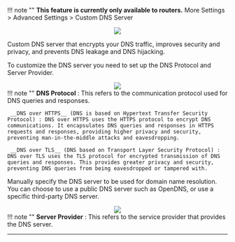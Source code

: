 !!! note ""
	__This feature is currently only available to routers.__
More Settings > Advanced Settings > Custom DNS Server
<div style="text-align: center;">
    <img class="boxshadow" src="/images/customadd.png">
</div>
<p class="text">
Custom DNS server that encrypts your DNS traffic, improves security and privacy, and prevents DNS leakage and DNS hijacking.
</p>
<p class="text">
To customize the DNS server you need to set up the DNS Protocol and Server Provider.
</p>
<div style="text-align: center;">
    <img class="boxshadow" src="/images/custom01.png">
</div>
!!! note ""
	<b>DNS Protocol</b> : This refers to the communication protocol used for DNS queries and responses.

	 __DNS over HTTPS__ (DNS is based on Hypertext Transfer Security Protocol) : DNS over HTTPS uses the HTTPS protocol to encrypt DNS communications. It encapsulates DNS queries and responses in HTTPS requests and responses, providing higher privacy and security, preventing man-in-the-middle attacks and eavesdropping.

	 __DNS over TLS__ (DNS based on Transport Layer Security Protocol) : DNS over TLS uses the TLS protocol for encrypted transmission of DNS queries and responses. This provides greater privacy and security, preventing DNS queries from being eavesdropped or tampered with.

<p class="text">
Manually specify the DNS server to be used for domain name resolution. You can choose to use a public DNS server such as OpenDNS, or use a specific third-party DNS server.
</p>
<div style="text-align: center;">
    <img class="boxshadow" src="/images/custom02.png">
</div>
!!! note ""
	<b>Server Provider</b> : This refers to the service provider that provides the DNS server.


---